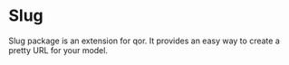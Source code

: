 Slug
====

Slug package is an extension for qor. It provides an easy way to create a pretty URL for your model.
